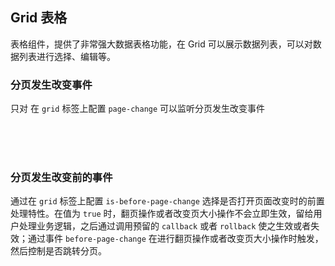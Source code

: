<div class="demo-header">
<p class="overviewicon">
  <span class="wapi-list-form"/>
</p>

## Grid 表格

<nova-uxlink widget-name="Grid"></nova-uxlink>

表格组件，提供了非常强大数据表格功能，在 Grid 可以展示数据列表，可以对数据列表进行选择、编辑等。
</div>

### 分页发生改变事件

只对 在 `grid` 标签上配置 `page-change` 可以监听分页发生改变事件

<nova-demo-view link="grid/event/page-change-event"></nova-demo-view>

<br>
<br>
<br>

### 分页发生改变前的事件

通过在 `grid` 标签上配置 `is-before-page-change` 选择是否打开页面改变时的前置处理特性。在值为 `true` 时，翻页操作或者改变页大小操作不会立即生效，留给用户处理业务逻辑，之后通过调用预留的 `callback` 或者 `rollback` 使之生效或者失效；通过事件 `before-page-change` 在进行翻页操作或者改变页大小操作时触发，然后控制是否跳转分页。

<nova-demo-view link="grid/event/page-before-change-event"></nova-demo-view>

<br>
